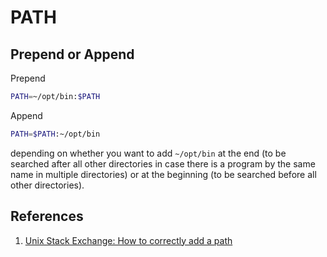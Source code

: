 # PATH

## Prepend or Append

Prepend

```bash
PATH=~/opt/bin:$PATH
```

Append

```bash
PATH=$PATH:~/opt/bin
```

depending on whether you want to add `~/opt/bin` at the end \(to be searched after all other directories in case there is a program by the same name in multiple directories\) or at the beginning \(to be searched before all other directories\).

## References

1. [Unix Stack Exchange: How to correctly add a path](https://unix.stackexchange.com/questions/26047/how-to-correctly-add-a-path-to-path)

